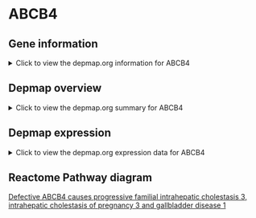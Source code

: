 <h1>ABCB4</h1>

<h2>Gene information</h2>
<details>
  <summary>Click to view the depmap.org information for ABCB4</summary>
  <iframe src="https://depmap.org/portal/gene/ABCB4?tab=about" style="border:none;width:100%;height:800px"></iframe>
</details>

<h2>Depmap overview</h2>
<details>
  <summary>Click to view the depmap.org summary for ABCB4</summary>
  <iframe src="https://depmap.org/portal/gene/ABCB4?tab=overview" style="border:none;width:100%;height:800px"></iframe>
</details>

<h2>Depmap expression</h2>
<details>
  <summary>Click to view the depmap.org expression data for ABCB4</summary>
  <iframe src="https://depmap.org/portal/gene/ABCB4?tab=characterization" style="border:none;width:100%;height:800px"></iframe>
</details>



<h2>Reactome Pathway diagram</h2>
<a href="https://reactome.org/PathwayBrowser/#/R-HSA-5678771" target="_BLANK">Defective ABCB4 causes progressive familial intrahepatic cholestasis 3, intrahepatic cholestasis of pregnancy 3 and gallbladder disease 1</a>



